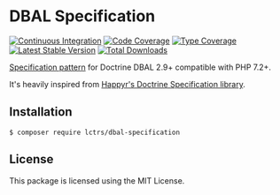 # DBAL Specification
[![Continuous Integration](https://github.com/Lctrs/DBAL-Specification/workflows/Continuous%20Integration/badge.svg)](https://github.com/Lctrs/DBAL-Specification/actions)
[![Code Coverage](https://img.shields.io/codecov/c/github/Lctrs/DBAL-Specification?style=flat-square)](https://codecov.io/gh/Lctrs/DBAL-Specification)
[![Type Coverage](https://shepherd.dev/github/Lctrs/DBAL-Specification/coverage.svg)](https://shepherd.dev/github/Lctrs/DBAL-Specification)
[![Latest Stable Version](https://img.shields.io/packagist/v/Lctrs/DBAL-Specification?style=flat-square)](https://packagist.org/packages/Lctrs/DBAL-Specification)
[![Total Downloads](https://img.shields.io/packagist/dt/Lctrs/DBAL-Specification?style=flat-square)](https://packagist.org/packages/Lctrs/DBAL-Specification)

[Specification pattern](http://en.wikipedia.org/wiki/Specification_pattern) for Doctrine DBAL 2.9+ compatible with PHP 7.2+.

It's heavily inspired from [Happyr's Doctrine Specification library](https://github.com/Happyr/Doctrine-Specification).

## Installation

```shell
$ composer require lctrs/dbal-specification
```

## License

This package is licensed using the MIT License.
